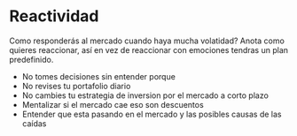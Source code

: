 # Reactividad
Como responderás al mercado cuando haya mucha volatidad? Anota como quieres reaccionar, así en vez de reaccionar con emociones tendras un plan predefinido. 

- No tomes decisiones sin entender porque 
- No revises tu portafolio diario
- No cambies tu estrategia de inversion por el mercado a corto plazo
- Mentalizar si el mercado cae eso son  descuentos
- Entender que esta pasando en el mercado  y las posibles causas de las caídas